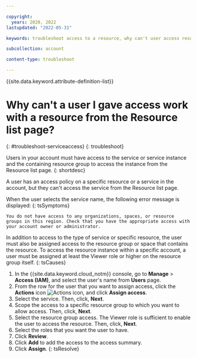 ```yaml
---

copyright:
  years: 2020, 2022
lastupdated: "2022-05-31"

keywords: troubleshoot access to a resource, why can't user access resource

subcollection: account

content-type: troubleshoot

---
```


{{site.data.keyword.attribute-definition-list}}

# Why can't a user I gave access work with a resource from the Resource list page?
{: #troubleshoot-serviceaccess}
{: troubleshoot}

Users in your account must have access to the service or service instance and the containing resource group to access the instance from the Resource list page.
{: shortdesc}

A user has an access policy on a specific resource or a service in the account, but they can't access the service from the Resource list page.

When the user selects the service name, the following error message is displayed:
{: tsSymptoms}

`You do not have access to any organizations, spaces, or resource groups in this region. Check that you have the appropriate access with your account owner or administrator.`
   
In addition to access to the type of service or specific resource, the user must also be assigned access to the resource group or space that contains the resource. To access the resource instance within a specific account, a user must be assigned at least the Viewer role or higher on the resource group itself. 
{: tsCauses}

1. In the {{site.data.keyword.cloud_notm}} console, go to **Manage** &gt; **Access (IAM)**, and select the user's name from **Users** page. 
1. From the row for the user that you want to assign access, click the **Actions** icon ![Actions icon](../icons/action-menu-icon.svg "Actions"), and click **Assign access**.
1. Select the service. Then, click, **Next**.
1. Scope the access to a specific resource group to which you want to allow access. Then, click, **Next**.
1. Select the resource group access. The Viewer role is sufficient to enable the user to access the resource. Then, click, **Next**.
1. Select the roles that you want the user to have.
1. Click **Review**. 
1. Click **Add** to add the access to the access summary. 
1. Click **Assign**. 
{: tsResolve}

